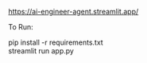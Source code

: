 
https://ai-engineer-agent.streamlit.app/

To Run:

pip install -r requirements.txt<br>
streamlit run app.py
